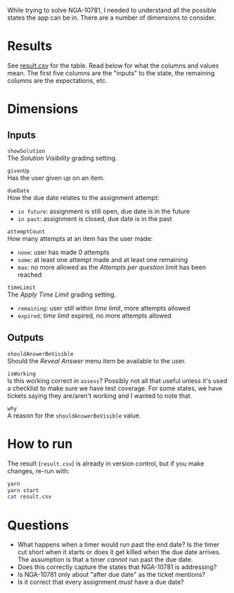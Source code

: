While trying to solve NGA-10781, I needed to understand all the possible states
the app can be in. There are a number of dimensions to consider.

# Results
See [result.csv](./result.csv) for the table. Read below for what the columns
and values mean. The first five columns are the "inputs" to the state, the
remaining columns are the expectations, etc.

# Dimensions

## Inputs

`showSolution`\
The *Solution Visibility* grading setting.

`givenUp`\
Has the user given up on an item.

`dueDate`\
How the due date relates to the assignment attempt:
- `in future`: assignment is still open, due date is in the future
- `in past`: assignment is closed, due date is in the past

`attemptCount`\
How many attempts at an item has the user made:
- `none`: user has made 0 attempts
- `some`: at least one attempt made and at least one remaining
- `max`: no more allowed as the *Attempts per question* limit has been reached

`timeLimit`\
The *Apply Time Limit* grading setting.
- `remaining`: user still within *time limit*, more attempts allowed
- `expired`: *time limit* expired, no more attempts allowed

## Outputs

`shouldAnswerBeVisible`\
Should the *Reveal Answer* menu item be available to the user.

`isWorking`\
Is this working correct in `assess`? Possibly not all that useful unless it's
used a checklist to make sure we have test coverage. For some states, we have
tickets saying they are/aren't working and I wanted to note that.

`why`\
A reason for the `shouldAnswerBeVisible` value.

# How to run
The result (`result.csv`) is already in version control, but if you make
changes, re-run with:

```bash
yarn
yarn start
cat result.csv
```

# Questions
- What happens when a timer would run past the end date? Is the timer cut short
  when it starts or does it get killed when the due date arrives. The
  assumption is that a timer *cannot* run past the due date.
- Does this correctly capture the states that NGA-10781 is addressing?
- Is NGA-10781 only about "after due date" as the ticket mentions?
- Is it correct that every assignment *must* have a due date?
